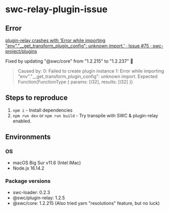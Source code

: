 # swc-relay-plugin-issue

## Error

[plugin-relay crashes with 'Error while importing "env"."__get_transform_plugin_config": unknown import.' · Issue #75 · swc-project/plugins](https://github.com/swc-project/plugins/issues/75)

Fixed by updating "@swc/core" from "1.2.215" to "1.2.237" :tada: 

> Caused by:
>    0: Failed to create plugin instance
>    1: Error while importing "env"."__get_transform_plugin_config": unknown import. Expected Function(FunctionType { params: [I32], results: [I32] })

## Steps to reproduce

1. `npm i` - Install dependencies
2. `npm run dev` or `npm run build` - Try transpile with SWC & plugin-relay enabled.

## Environments

### OS

- macOS Big Sur v11.6 (Intel iMac)
- Node.js 16.14.2

### Package versions

- swc-loader: 0.2.3
- @swc/plugin-relay: 1.2.5
- @swc/core: 1.2.215 (Also tried yarn "resolutions" feature, but no luck)
